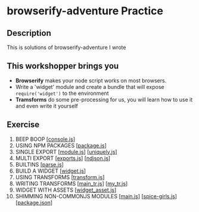 # browserify-adventure Practice

## Description
This is solutions of browserify-adventure  I wrote

## This workshopper brings you
- **Browserify** makes your node script works on most browsers.
- Write a 'widget' module and create a bundle that will expose `require('widget')` to the environment
- **Tramsforms** do some pre-processing for us, you will learn how to use it and even write it yourself

## Exercise
1. BEEP BOOP [[console.js](console.js)]
2. USING NPM PACKAGES [[package.js](package.js)]
3. SINGLE EXPORT [[module.js](module.js)] [[uniquely.js](uniquely.js)]
4. MULTI EXPORT [[exports.js](exports.js)] [[ndjson.js](ndjson.js)]
5. BUILTINS [[parse.js](parse.js)]
6. BUILD A WIDGET [[widget.js](widget.js)]
7. USING TRANSFORMS [[transform.js](transform.js)]
8. WRITING TRANSFORMS [[main_tr.js](main_tr.js)] [[my_tr.js](my_tr.js)]
9. WIDGET WITH ASSETS [[widget_asset.js](widget_asset.js)]
10. SHIMMING NON-COMMONJS MODULES [[main.js](main.js)] [[spice-girls.js](spice-girls.js)] [[package.json](package.json)]

